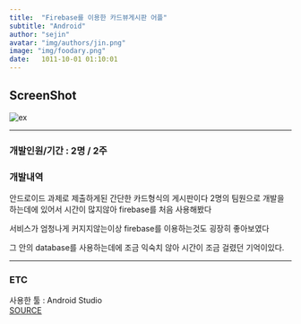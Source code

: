 ```yaml
---
title:  "Firebase를 이용한 카드뷰게시판 어플"
subtitle: "Android"
author: "sejin"
avatar: "img/authors/jin.png"
image: "img/foodary.png"
date:   1011-10-01 01:10:01
---
```


## ScreenShot

![ex](../img/foodary.gif)


- - -
### 개발인원/기간 : 2명 / 2주

### 개발내역

안드로이드 과제로 제출하게된 간단한 카드형식의 게시판이다
2명의 팀원으로 개발을 하는데에 있어서 시간이 많지않아 firebase를 처음 사용해봤다

서비스가 엄청나게 커지지않는이상 firebase를 이용하는것도 굉장히 좋아보였다

그 안의 database를 사용하는데에 조금 익숙치 않아 시간이 조금 걸렸던 기억이있다.

- - -

### ETC

사용한 툴 : Android Studio
<br>
<a href="hhttps://github.com/cadinz/Foodary" target="_blank">SOURCE</a>
